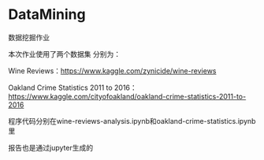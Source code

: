 # DataMining
数据挖掘作业

本次作业使用了两个数据集
分别为：

Wine Reviews：https://www.kaggle.com/zynicide/wine-reviews

Oakland Crime Statistics 2011 to 2016：https://www.kaggle.com/cityofoakland/oakland-crime-statistics-2011-to-2016

程序代码分别在wine-reviews-analysis.ipynb和oakland-crime-statistics.ipynb里

报告也是通过jupyter生成的
